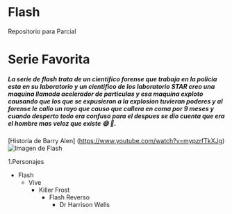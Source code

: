 # Flash
Repositorio para Parcial
# Serie Favorita
##### La serie de flash trata de un  cientifico forense que trabaja en la policia esta en su laboratorio y un cientifico de los laboratorio STAR creo una maquina llamada acelerador de particulas y esa maquina exploto causando que los que se expusieron a la explosion tuvieran poderes y al forense le callo un rayo que causo que callera en coma por 9 meses y cuando desperto todo era confuso para el despues se dio cuenta que era el hombre mas veloz que existe :smile: :rofl:.
[Historia de Barry Alen] (https://www.youtube.com/watch?v=mypzrfTkXJg)
![Imagen de Flash](https://www.bing.com/images/search?view=detailV2&ccid=wDNZKcdH&id=C251C968FC9A43CBE8FEC1A7B165A562F9201DCC&thid=OIP.wDNZKcdH4qypPvUjNPfShgHaEk&mediaurl=https%3a%2f%2fwww.nacionflix.com%2f__export%2f1616018748434%2fsites%2fdebate%2fimg%2f2021%2f03%2f17%2fflash-the-cw.jpg_270600675.jpg&cdnurl=https%3a%2f%2fth.bing.com%2fth%2fid%2fR.c0335929c747e2aca93ef52334f7d286%3frik%3dzB0g%252bWKlZbGnwQ%26pid%3dImgRaw%26r%3d0&exph=740&expw=1200&q=Flash&simid=608011462424730875&FORM=IRPRST&ck=437305D33792A34F141316D7D359D844&selectedIndex=4)

1.Personajes
  - Flash
    - Vive
      - Killer Frost
        - Flash Reverso
          - Dr Harrison Wells